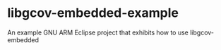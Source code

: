 # libgcov-embedded-example
An example GNU ARM Eclipse project that exhibits how to use libgcov-embedded
